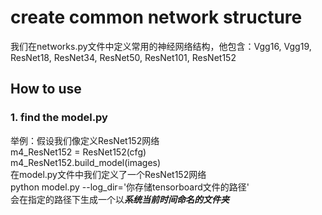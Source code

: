 # create common network structure
我们在networks.py文件中定义常用的神经网络结构，他包含：Vgg16, Vgg19, ResNet18, ResNet34, 
ResNet50, ResNet101, ResNet152 

## How to use
### 1. find the model.py
举例：假设我们像定义ResNet152网络  
m4_ResNet152 = ResNet152(cfg)  
m4_ResNet152.build_model(images)  
在model.py文件中我们定义了一个ResNet152网络  
python model.py --log_dir='你存储tensorboard文件的路径'  
会在指定的路径下生成一个以***系统当前时间命名的文件夹***



